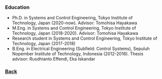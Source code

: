 ### Education

- Ph.D. in Systems and Control Engineering, Tokyo Institute of Technology, Japan (2020-now). Advisor: Tomohisa Hayakawa
- M.Eng. in Systems and Control Engineering, Tokyo Institute of Technology, Japan (2018-2020). Advisor: Tomohisa Hayakawa
- Research student in Systems and Control Engineering, Tokyo Institute of Technology, Japan (2017-2018)
- B.Eng. in Electrical Engineering (Subfield: Control Systems), Sepuluh Nopember Institute of Technology, Indonesia (2012-2016). Thesis advisor: Rusdhianto Effendi, Eka Iskandar 

### [Back](yurideka.github.io)
